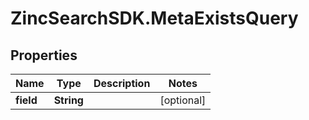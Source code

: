 # ZincSearchSDK.MetaExistsQuery

## Properties

Name | Type | Description | Notes
------------ | ------------- | ------------- | -------------
**field** | **String** |  | [optional] 


